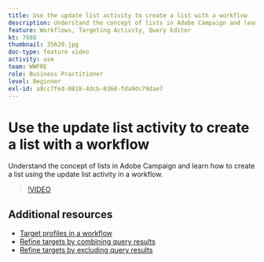 ```yaml
---
title: Use the update list activity to create a list with a workflow
description: Understand the concept of lists in Adobe Campaign and learn how to create a list using the update list activity in a workflow.
feature: Workflows, Targeting Activity, Query Editor
kt: 7988
thumbnail: 35620.jpg
doc-type: feature video
activity: use
team: WWFRE
role: Business Practitioner
level: Beginner
exl-id: a8cc7fed-0818-4dcb-8360-fda9dc79dae7
---
```

# Use the update list activity to create a list with a workflow

Understand the concept of lists in Adobe Campaign and learn how to create a list using the update list activity in a workflow.

>[!VIDEO](https://video.tv.adobe.com/v/35620?quality=12)

## Additional resources

* [Target profiles in a workflow](/help/profile-management/target-profiles-in-a-workflow.md)
* [Refine targets by combining query results](/help/process-management/refine-targets-by-combining-query-results.md)
* [Refine targets by excluding query results](/help/process-management/refine-targets-by-excluding-query-results.md)
